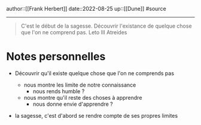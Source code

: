 author::[[Frank Herbert]]
date::2022-08-25
up::[[Dune]]
#source 

----
> C'est le début de la sagesse. Découvrir l'existance de quelque chose que l'on ne comprend pas.
Leto III Atreides

# Notes personnelles

 - Découvrir qu'il existe quelque chose que l'on ne comprends pas
     - nous montre les limite de notre connaissance
         - nous rends humble ?
     - nous montre qu'il reste des choses à apprendre
         - nous donne envie d'apprendre ?

 - la sagesse, c'est d'abord se rendre compte de ses propres limites


